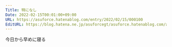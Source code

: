 ```yaml
---
Title: 特になし
Date: 2022-02-15T00:01:00+09:00
URL: https://asuforce.hatenablog.com/entry/2022/02/15/000100
EditURL: https://blog.hatena.ne.jp/asuforcegt/asuforce.hatenablog.com/atom/entry/13574176438063885632
---
```


今日から早めに寝る
